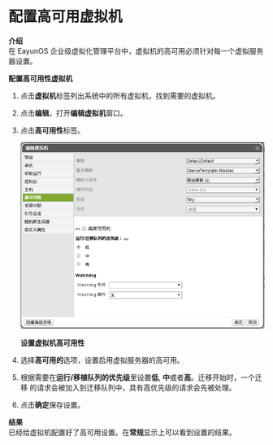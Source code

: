 # 配置高可用虚拟机

**介绍**<br/>
在 EayunOS 企业级虚拟化管理平台中，虚拟机的高可用必须针对每一个虚拟服务器设置。


**配置高可用性虚拟机**

1. 点击**虚拟机**标签列出系统中的所有虚拟机，找到需要的虚拟机。

2. 点击**编辑**，打开**编辑虚拟机**窗口。

3. 点击**高可用性**标签。

   ![设置虚拟机高可用性](../images/vm-ha-setting.png)

   **设置虚拟机高可用性**

4. 选择**高可用的**选项，设置启用虚拟服务器的高可用。

5. 根据需要在**运行/移植队列的优先级**里设置**低**, **中**或者**高**。迁移开始时，一个迁移
的请求会被加入到迁移队列中，具有高优先级的请求会先被处理。

6. 点击**确定**保存设置。

**结果**<br/>
已经给虚拟机配置好了高可用设置。在**常规**显示上可以看到设置的结果。

